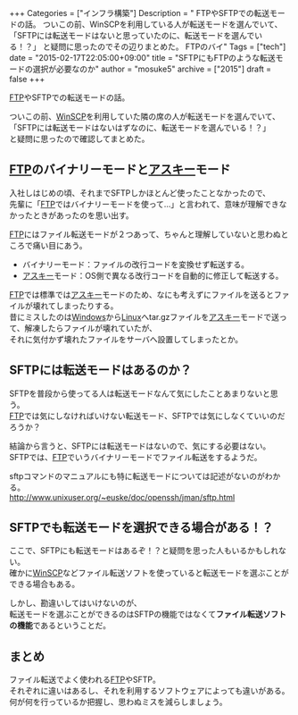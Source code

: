 +++
Categories = ["インフラ構築"]
Description = " FTPやSFTPでの転送モードの話。  ついこの前、WinSCPを利用している人が転送モードを選んでいて、 「SFTPには転送モードはないと思っていたのに、転送モードを選んでいる！？」 と疑問に思ったのでその辺りまとめた。  FTPのバイ"
Tags = ["tech"]
date = "2015-02-17T22:05:00+09:00"
title = "SFTPにもFTPのような転送モードの選択が必要なのか"
author = "mosuke5"
archive = ["2015"]
draft = false
+++

<body>
<p><a class="keyword" href="http://d.hatena.ne.jp/keyword/FTP">FTP</a>やSFTPでの転送モードの話。</p>

<p>ついこの前、<a class="keyword" href="http://d.hatena.ne.jp/keyword/WinSCP">WinSCP</a>を利用していた隣の席の人が転送モードを選んでいて、<br>
「SFTPには転送モードはないはずなのに、転送モードを選んでいる！？」<br>
と疑問に思ったので確認してまとめた。</p>

<h2>
<a class="keyword" href="http://d.hatena.ne.jp/keyword/FTP">FTP</a>のバイナリーモードと<a class="keyword" href="http://d.hatena.ne.jp/keyword/%A5%A2%A5%B9%A5%AD%A1%BC">アスキー</a>モード</h2>

<p>入社しはじめの頃、それまでSFTPしかほとんど使ったことなかったので、<br>
先輩に「<a class="keyword" href="http://d.hatena.ne.jp/keyword/FTP">FTP</a>ではバイナリーモードを使って…」と言われて、意味が理解できなかったときがあったのを思い出す。</p>

<p><a class="keyword" href="http://d.hatena.ne.jp/keyword/FTP">FTP</a>にはファイル転送モードが２つあって、ちゃんと理解していないと思わぬところで痛い目にあう。</p>

<ul>
<li>バイナリーモード：ファイルの改行コードを変換せず転送する。</li>
<li>
<a class="keyword" href="http://d.hatena.ne.jp/keyword/%A5%A2%A5%B9%A5%AD%A1%BC">アスキー</a>モード：OS側で異なる改行コードを自動的に修正して転送する。</li>
</ul>


<p><a class="keyword" href="http://d.hatena.ne.jp/keyword/FTP">FTP</a>では標準では<a class="keyword" href="http://d.hatena.ne.jp/keyword/%A5%A2%A5%B9%A5%AD%A1%BC">アスキー</a>モードのため、なにも考えずにファイルを送るとファイルが壊れてしまったりする。<br>
昔にミスしたのは<a class="keyword" href="http://d.hatena.ne.jp/keyword/Windows">Windows</a>から<a class="keyword" href="http://d.hatena.ne.jp/keyword/Linux">Linux</a>へtar.gzファイルを<a class="keyword" href="http://d.hatena.ne.jp/keyword/%A5%A2%A5%B9%A5%AD%A1%BC">アスキー</a>モードで送って、解凍したらファイルが壊れていたが、<br>
それに気付かず壊れたファイルをサーバへ設置してしまったとか。</p>

<h2>SFTPには転送モードはあるのか？</h2>

<p>SFTPを普段から使ってる人は転送モードなんて気にしたことあまりないと思う。<br>
<a class="keyword" href="http://d.hatena.ne.jp/keyword/FTP">FTP</a>では気にしなければいけない転送モード、SFTPでは気にしなくていいのだろうか？</p>

<p>結論から言うと、SFTPには転送モードはないので、気にする必要はない。<br>
SFTPでは、<a class="keyword" href="http://d.hatena.ne.jp/keyword/FTP">FTP</a>でいうバイナリーモードでファイル転送をするようだ。</p>

<p>sftpコマンドのマニュアルにも特に転送モードについては記述がないのがわかる。<br>
<a href="http://www.unixuser.org/~euske/doc/openssh/jman/sftp.html">http://www.unixuser.org/~euske/doc/openssh/jman/sftp.html</a></p>

<h2>SFTPでも転送モードを選択できる場合がある！？</h2>

<p>ここで、SFTPにも転送モードはあるぞ！？と疑問を思った人もいるかもしれない。<br>
確かに<a class="keyword" href="http://d.hatena.ne.jp/keyword/WinSCP">WinSCP</a>などファイル転送ソフトを使っていると転送モードを選ぶことができる場合もある。</p>

<p>しかし、勘違いしてはいけないのが、<br>
転送モードを選ぶことができるのはSFTPの機能ではなくて<b>ファイル転送ソフトの機能</b>であるということだ。</p>

<h2>まとめ</h2>

<p>ファイル転送でよく使われる<a class="keyword" href="http://d.hatena.ne.jp/keyword/FTP">FTP</a>やSFTP。<br>
それぞれに違いはあるし、それを利用するソフトウェアによっても違いがある。<br>
何が何を行っているか把握し、思わぬミスを減らしましょう。</p>
</body>
